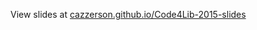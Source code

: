 View slides at [cazzerson.github.io/Code4Lib-2015-slides](http://cazzerson.github.io/Code4Lib-2015-slides)
